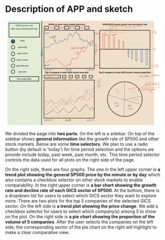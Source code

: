 # Description of APP and sketch

![sketch](sketch.jpeg)

We divided the page into **two parts**. On the left is a sidebar. On top of the sidebar shows **general information** like the growth rate of SP500 and other stock markets. Below are some **time selectors**. We plan to use a radio button (by default is 'today') for time period selection and the options we provide include today, past week, past month, etc. This time period selector controls the data used for all plots on the right side of the page. 

On the right side, there are four graphs. The one in the left upper corner is **a trend plot showing the general SP500 price by the minute or by day** which also contains a checkbox selector on other stock markets to enable comparability. In the right upper corner is **a bar chart showing the growth rate and decline rate of each GICS sector of SP500**. At the bottom, there is a dropdown list for users to select which GICS sector they want to explore more. There are two plots for the top 5 companies of the selected GICS sector. On the left side is **a trend plot showing the price change**. We add a checkbox selector for users to select which company(s) among 5 to show on the plot. On the right side is **a pie chart showing the proportion of the volume of 5 companies**. After the user selects the companies on the left side, the corresponding sector of the pie chart on the right will highlight to make a clear comparative view.
